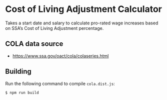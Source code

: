 # Cost of Living Adjustment Calculator

Takes a start date and salary to calculate pro-rated wage increases based on SSA’s Cost of Living Adjustment percentage.

## COLA data source

* https://www.ssa.gov/oact/cola/colaseries.html

## Building

Run the following command to compile `cola.dist.js`:

```
$ npm run build
```
